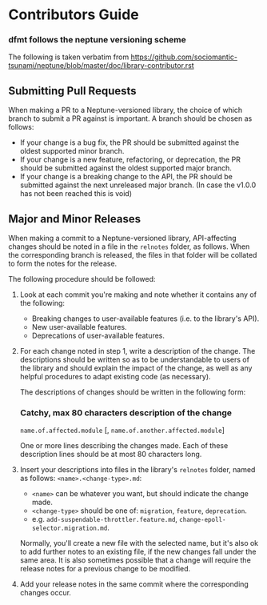 # Contributors Guide


### dfmt follows the neptune versioning scheme 

The following is taken verbatim from
https://github.com/sociomantic-tsunami/neptune/blob/master/doc/library-contributor.rst


## Submitting Pull Requests

When making a PR to a Neptune-versioned library, the choice of which branch to
submit a PR against is important. A branch should be chosen as follows:

* If your change is a bug fix, the PR should be submitted against the oldest
  supported minor branch.
* If your change is a new feature, refactoring, or deprecation, the PR should be
  submitted against the oldest supported major branch.
* If your change is a breaking change to the API, the PR should be submitted
  against the next unreleased major branch. 
  (In case the v1.0.0 has not been reached this is void)


## Major and Minor Releases

When making a commit to a Neptune-versioned library, API-affecting changes
should be noted in a file in the ``relnotes`` folder, as follows. When the
corresponding branch is released, the files in that folder will be collated to
form the notes for the release.

The following procedure should be followed:

1. Look at each commit you're making and note whether it contains any of the
   following:

   * Breaking changes to user-available features (i.e. to the library's API).
   * New user-available features.
   * Deprecations of user-available features.

2. For each change noted in step 1, write a description of the change. The
   descriptions should be written so as to be understandable to users of the
   library and should explain the impact of the change, as well as any helpful
   procedures to adapt existing code (as necessary).

   The descriptions of changes should be written in the following form:

     ### Catchy, max 80 characters description of the change

     `name.of.affected.module` [, `name.of.another.affected.module`]

     One or more lines describing the changes made. Each of these description
     lines should be at most 80 characters long.

3. Insert your descriptions into files in the library's ``relnotes`` folder,
   named as follows: ``<name>.<change-type>.md``:

   * ``<name>`` can be whatever you want, but should indicate the change made.
   * ``<change-type>`` should be one of: ``migration``, ``feature``,
     ``deprecation``.
   * e.g. ``add-suspendable-throttler.feature.md``,
     ``change-epoll-selector.migration.md``.

   Normally, you'll create a new file with the selected name, but it's also ok
   to add further notes to an existing file, if the new changes fall under the
   same area. It is also sometimes possible that a change will require the
   release notes for a previous change to be modified.

4. Add your release notes in the same commit where the corresponding changes
   occur.
